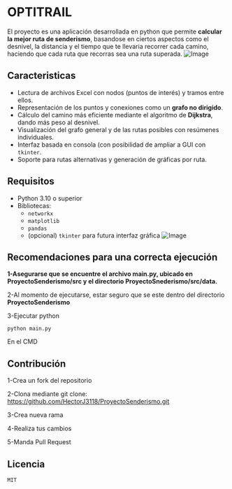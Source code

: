 # OPTITRAIL
El proyecto es una aplicación desarrollada en python que permite **calcular la mejor ruta de senderismo**, basandose en ciertos aspectos como el desnivel, la distancia y el tiempo que te llevaria recorrer cada camino,  haciendo que cada ruta que recorras sea una ruta superada.
![Image](https://github.com/user-attachments/assets/d5b8b652-1128-4d45-949c-51e112396844)
## Caracteristicas

- Lectura de archivos Excel con nodos (puntos de interés) y tramos entre ellos.
- Representación de los puntos y conexiones como un **grafo no dirigido**.
- Cálculo del camino más eficiente mediante el algoritmo de **Dijkstra**, dando más peso al desnivel.
- Visualización del grafo general y de las rutas posibles con resúmenes individuales.
- Interfaz basada en consola (con posibilidad de ampliar a GUI con `tkinter`.
- Soporte para rutas alternativas y generación de gráficas por ruta.
## Requisitos
- Python 3.10 o superior
- Bibliotecas:
  - `networkx`
  - `matplotlib`
  - `pandas`
  - (opcional) `tkinter` para futura interfaz gráfica
  ![Image](https://github.com/user-attachments/assets/10c5bde8-866c-4b14-a931-c3cb82fd762d)
## Recomendaciones para una correcta ejecución

**1-Asegurarse que se encuentre el archivo 
main.py, ubicado en ProyectoSenderismo/src y el directorio 
ProyectoSnederismo/src/data.**

2-Al momento de ejecutarse, estar seguro que se este dentro del directorio **ProyectoSenderismo**

3-Ejecutar python
```
python main.py
```
En el CMD
##
## Contribución
1-Crea un fork del repositorio

2-Clona mediante git clone: https://github.com/HectorJ3118/ProyectoSenderismo.git

3-Crea nueva rama 

4-Realiza tus cambios

5-Manda Pull Request

## Licencia

```
MIT
```
